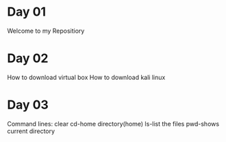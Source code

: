 # Day 01
Welcome to my Repositiory
# Day 02
How to download virtual box
How to download kali linux
# Day 03
Command lines:
clear
cd-home directory(home)
ls-list the files
pwd-shows current directory

